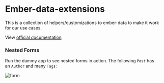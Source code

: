 # Ember-data-extensions

This is a collection of helpers/customizations to ember-data to make it work for our use cases.

View [official documentation](https://bbgithub.dev.bloomberg.com/pages/InfrastructureExperience/ember-data-extensions)

### Nested Forms

Run the dummy app to see nested forms in action. The following `Post` has an `Author` and many `Tags`:

![form](https://bbgithub.dev.bloomberg.com/storage/user/3/files/af70f08e-7026-11e6-8c18-f26e2d1a27c5)

